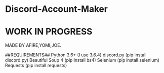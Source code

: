 # Discord-Account-Maker

# WORK IN PROGRESS
MADE BY AFIRE,YOMI,JOE.


##REQUIREMENTS##
Python 3.6+ (I use 3.6.4)
discord.py (pip install discord.py)
Beautiful Soup 4 (pip install bs4)
Selenium (pip install selenium)
Requests (pip install requests)
